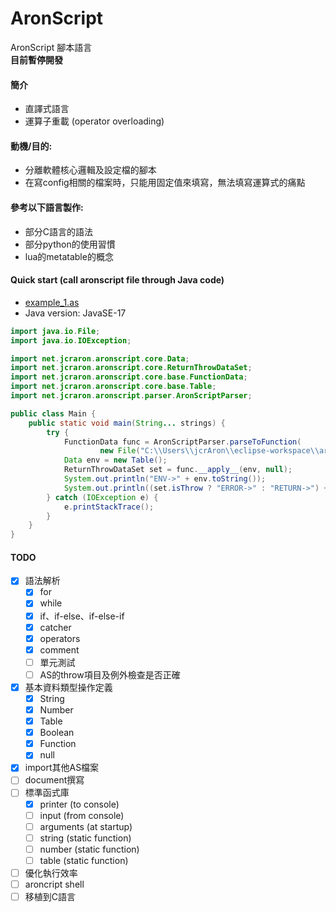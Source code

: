 AronScript
================
AronScript 腳本語言
<br/><strong>目前暫停開發</strong>

#### 簡介
* 直譯式語言
* 運算子重載 (operator overloading)

#### 動機/目的:
* 分離軟體核心邏輯及設定檔的腳本
* 在寫config相關的檔案時，只能用固定值來填寫，無法填寫運算式的痛點

#### 參考以下語言製作:
* 部分C語言的語法
* 部分python的使用習慣
* lua的metatable的概念

#### Quick start (call aronscript file through Java code)
* [example_1.as](example/example_1.as)
* Java version: JavaSE-17
```java
import java.io.File;
import java.io.IOException;

import net.jcraron.aronscript.core.Data;
import net.jcraron.aronscript.core.ReturnThrowDataSet;
import net.jcraron.aronscript.core.base.FunctionData;
import net.jcraron.aronscript.core.base.Table;
import net.jcraron.aronscript.parser.AronScriptParser;

public class Main {
	public static void main(String... strings) {
		try {
			FunctionData func = AronScriptParser.parseToFunction(
					new File("C:\\Users\\jcrAron\\eclipse-workspace\\aronscript\\example", "example_1.as"));
			Data env = new Table();
			ReturnThrowDataSet set = func.__apply__(env, null);
			System.out.println("ENV->" + env.toString());
			System.out.println((set.isThrow ? "ERROR->" : "RETURN->") + set.data.toString());
		} catch (IOException e) {
			e.printStackTrace();
		}
	}
}
```

#### TODO
- [x] 語法解析
  - [x] for
  - [x] while
  - [x] if、if-else、if-else-if
  - [x] catcher
  - [x] operators
  - [x] comment
  - [ ] 單元測試
  - [ ] AS的throw項目及例外檢查是否正確
- [x] 基本資料類型操作定義
  - [x] String
  - [x] Number
  - [x] Table
  - [x] Boolean
  - [x] Function
  - [x] null
- [x] import其他AS檔案
- [ ] document撰寫
- [ ] 標準函式庫
  - [x] printer (to console)
  - [ ] input (from console)
  - [ ] arguments (at startup)
  - [ ] string (static function)
  - [ ] number (static function)
  - [ ] table (static function)
- [ ] 優化執行效率
- [ ] aroncript shell
- [ ] 移植到C語言
